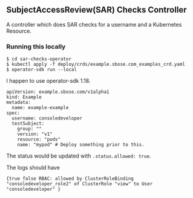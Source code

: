## SubjectAccessReview(SAR) Checks Controller

A controller which does SAR checks for a username and a Kubernetes Resource.

### Running this locally

```
$ cd sar-checks-operator
$ kubectl apply -f deploy/crds/example.sbose.com_examples_crd.yaml
$ operator-sdk run --local
```

I happen to use operator-sdk 1.18.


```
apiVersion: example.sbose.com/v1alpha1
kind: Example
metadata:
  name: example-example
spec:
  username: consoledeveloper
  testSubject:
    group: ""
    version: "v1"
    resource: "pods"
    name: "mypod" # Deploy something prior to this.
```

The status would be updated with `.status.allowed: true`.

The logs should have

```
{true false RBAC: allowed by ClusterRoleBinding "consoledeveloper_role2" of ClusterRole "view" to User "consoledeveloper" }
```